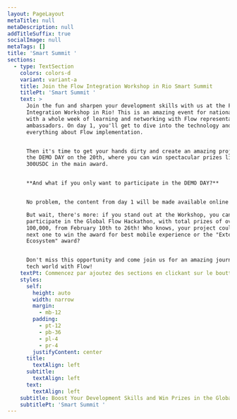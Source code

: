 ```yaml
---
layout: PageLayout
metaTitle: null
metaDescription: null
addTitleSuffix: true
socialImage: null
metaTags: []
title: 'Smart Summit '
sections:
  - type: TextSection
    colors: colors-d
    variant: variant-a
    title: Join the Flow Integration Workshop in Rio Smart Summit
    titlePt: 'Smart Summit '
    text: >
      Join the fun and sharpen your development skills with us at the Flow
      Integration Workshop in Rio! This is an amazing event for national dev's,
      with a whole week of learning and networking with Flow representatives and
      ambassadors. On day 1, you'll get to dive into the technology and learn
      everything about Flow implementation.


      Then it's time to get your hands dirty and create an amazing project for
      the DEMO DAY on the 20th, where you can win spectacular prizes like
      300USDC in the main award.


      **And what if you only want to participate in the DEMO DAY?**


      No problem, the content from day 1 will be made available online!

      But wait, there's more: if you stand out at the Workshop, you can
      participate in the Global Flow Hackathon, with total prizes of over US$
      100,000, from February 10th to 26th! Who knows, your project could be the
      next one to win the award for best mobile experience or the "Extend the
      Ecosystem" award?


      Don't miss this opportunity and come join us for an amazing journey in the
      tech world with Flow!
    textPt: Commencez par ajoutez des sections en clickant sur le boutton +.
    styles:
      self:
        height: auto
        width: narrow
        margin:
          - mb-12
        padding:
          - pt-12
          - pb-36
          - pl-4
          - pr-4
        justifyContent: center
      title:
        textAlign: left
      subtitle:
        textAlign: left
      text:
        textAlign: left
    subtitle: Boost Your Development Skills and Win Prizes in the Global Flow Hackathon
    subtitlePt: 'Smart Summit '
---
```

